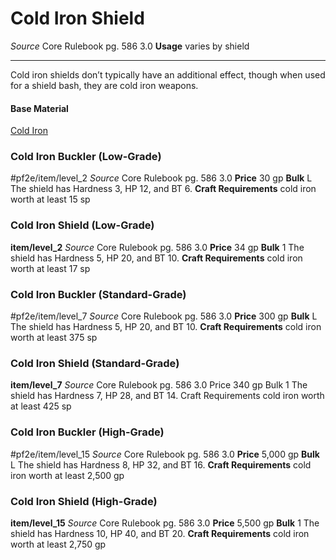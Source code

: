 # Cold Iron Shield
*Source* Core Rulebook pg. 586 3.0
**Usage** varies by shield

---
Cold iron shields don’t typically have an additional effect, though when used for a shield bash, they are cold iron weapons.

#### Base Material
[Cold Iron](../Materials/Cold%20Iron.md)

### Cold Iron Buckler (Low-Grade)
#pf2e/item/level_2 
*Source* Core Rulebook pg. 586 3.0
**Price** 30 gp
**Bulk** L
The shield has Hardness 3, HP 12, and BT 6.
**Craft Requirements** cold iron worth at least 15 sp

### Cold Iron Shield (Low-Grade)
**item/level_2**
*Source* Core Rulebook pg. 586 3.0
**Price** 34 gp
**Bulk** 1
The shield has Hardness 5, HP 20, and BT 10.
**Craft Requirements** cold iron worth at least 17 sp

### Cold Iron Buckler (Standard-Grade)
#pf2e/item/level_7
*Source* Core Rulebook pg. 586 3.0
**Price** 300 gp
**Bulk** L
The shield has Hardness 5, HP 20, and BT 10.
**Craft Requirements** cold iron worth at least 375 sp

### Cold Iron Shield (Standard-Grade)
**item/level_7**
*Source* Core Rulebook pg. 586 3.0
Price 340 gp
Bulk 1
The shield has Hardness 7, HP 28, and BT 14.
Craft Requirements cold iron worth at least 425 sp

### Cold Iron Buckler (High-Grade)
#pf2e/item/level_15
*Source* Core Rulebook pg. 586 3.0
**Price** 5,000 gp
**Bulk** L
The shield has Hardness 8, HP 32, and BT 16.
**Craft Requirements** cold iron worth at least 2,500 gp

### Cold Iron Shield (High-Grade)
**item/level_15**
*Source* Core Rulebook pg. 586 3.0
**Price** 5,500 gp
**Bulk** 1
The shield has Hardness 10, HP 40, and BT 20.
**Craft Requirements** cold iron worth at least 2,750 gp